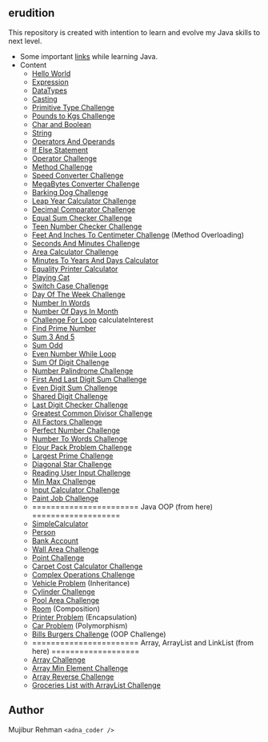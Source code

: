 erudition
--

This repository is created with intention to learn and evolve my Java skills to next level.

- Some important [links](https://github.com/mujib2953/erudition/tree/master/src/com/learning/Links) while learning Java.
- Content    
    - [Hello World](https://github.com/mujib2953/erudition/tree/master/src/com/learning/days001to020/days001)
    - [Expression](https://github.com/mujib2953/erudition/tree/master/src/com/learning/days001to020/days002)
    - [DataTypes](https://github.com/mujib2953/erudition/tree/master/src/com/learning/days001to020/days003)
    - [Casting](https://github.com/mujib2953/erudition/tree/master/src/com/learning/days001to020/days004)
    - [Primitive Type Challenge](https://github.com/mujib2953/erudition/tree/master/src/com/learning/days001to020/days005)
    - [Pounds to Kgs Challenge](https://github.com/mujib2953/erudition/tree/master/src/com/learning/days001to020/days006)
    - [Char and Boolean](https://github.com/mujib2953/erudition/tree/master/src/com/learning/days001to020/days007)
    - [String](https://github.com/mujib2953/erudition/tree/master/src/com/learning/days001to020/days008)
    - [Operators And Operands](https://github.com/mujib2953/erudition/tree/master/src/com/learning/days001to020/days009)
    - [If Else Statement](https://github.com/mujib2953/erudition/tree/master/src/com/learning/days001to020/days010)
    - [Operator Challenge](https://github.com/mujib2953/erudition/tree/master/src/com/learning/days001to020/days011)
    - [Method Challenge](https://github.com/mujib2953/erudition/tree/master/src/com/learning/days001to020/days012)
    - [Speed Converter Challenge](https://github.com/mujib2953/erudition/tree/master/src/com/learning/days001to020/days013)
    - [MegaBytes Converter Challenge](https://github.com/mujib2953/erudition/tree/master/src/com/learning/days001to020/days014)
    - [Barking Dog Challenge](https://github.com/mujib2953/erudition/tree/master/src/com/learning/days001to020/days015)
    - [Leap Year Calculator Challenge](https://github.com/mujib2953/erudition/tree/master/src/com/learning/days001to020/days016)
    - [Decimal Comparator Challenge](https://github.com/mujib2953/erudition/tree/master/src/com/learning/days001to020/days017)
    - [Equal Sum Checker Challenge](https://github.com/mujib2953/erudition/tree/master/src/com/learning/days001to020/days018)
    - [Teen Number Checker Challenge](https://github.com/mujib2953/erudition/tree/master/src/com/learning/days001to020/days019)
    - [Feet And Inches To Centimeter Challenge](https://github.com/mujib2953/erudition/tree/master/src/com/learning/days001to020/days020) (Method Overloading)
    - [Seconds And Minutes Challenge](https://github.com/mujib2953/erudition/tree/master/src/com/learning/days021to040/days021)
    - [Area Calculator Challenge](https://github.com/mujib2953/erudition/tree/master/src/com/learning/days021to040/days022)
    - [Minutes To Years And Days Calculator](https://github.com/mujib2953/erudition/tree/master/src/com/learning/days021to040/days023)
    - [Equality Printer Calculator](https://github.com/mujib2953/erudition/tree/master/src/com/learning/days021to040/days024)
    - [Playing Cat](https://github.com/mujib2953/erudition/tree/master/src/com/learning/days021to040/days025)
    - [Switch Case Challenge](https://github.com/mujib2953/erudition/tree/master/src/com/learning/days021to040/days026)
    - [Day Of The Week Challenge](https://github.com/mujib2953/erudition/tree/master/src/com/learning/days021to040/days027)
    - [Number In Words](https://github.com/mujib2953/erudition/tree/master/src/com/learning/days021to040/days028)
    - [Number Of Days In Month](https://github.com/mujib2953/erudition/tree/master/src/com/learning/days021to040/days029)
    - [Challenge For Loop](https://github.com/mujib2953/erudition/tree/master/src/com/learning/days021to040/days030) calculateInterest
    - [Find Prime Number](https://github.com/mujib2953/erudition/tree/master/src/com/learning/days021to040/days031)
    - [Sum 3 And 5](https://github.com/mujib2953/erudition/tree/master/src/com/learning/days021to040/days032)
    - [Sum Odd](https://github.com/mujib2953/erudition/tree/master/src/com/learning/days021to040/days033)
    - [Even Number While Loop](https://github.com/mujib2953/erudition/tree/master/src/com/learning/days021to040/days034)
    - [Sum Of Digit Challenge](https://github.com/mujib2953/erudition/tree/master/src/com/learning/days021to040/days035)
    - [Number Palindrome Challenge](https://github.com/mujib2953/erudition/tree/master/src/com/learning/days021to040/days036)
    - [First And Last Digit Sum Challenge](https://github.com/mujib2953/erudition/tree/master/src/com/learning/days021to040/days037)
    - [Even Digit Sum Challenge](https://github.com/mujib2953/erudition/tree/master/src/com/learning/days021to040/days038)
    - [Shared Digit Challenge](https://github.com/mujib2953/erudition/tree/master/src/com/learning/days021to040/days039)
    - [Last Digit Checker Challenge](https://github.com/mujib2953/erudition/tree/master/src/com/learning/days021to040/days040)
    - [Greatest Common Divisor Challenge](https://github.com/mujib2953/erudition/tree/master/src/com/learning/days041to060/days041)
    - [All Factors Challenge](https://github.com/mujib2953/erudition/tree/master/src/com/learning/days041to060/days042)
    - [Perfect Number Challenge](https://github.com/mujib2953/erudition/tree/master/src/com/learning/days041to060/days043)
    - [Number To Words Challenge](https://github.com/mujib2953/erudition/tree/master/src/com/learning/days041to060/days044)
    - [Flour Pack Problem Challenge](https://github.com/mujib2953/erudition/tree/master/src/com/learning/days041to060/days045)
    - [Largest Prime Challenge](https://github.com/mujib2953/erudition/tree/master/src/com/learning/days041to060/days046)
    - [Diagonal Star Challenge](https://github.com/mujib2953/erudition/tree/master/src/com/learning/days041to060/days047)
    - [Reading User Input Challenge](https://github.com/mujib2953/erudition/tree/master/src/com/learning/days041to060/days048)
    - [Min Max Challenge](https://github.com/mujib2953/erudition/tree/master/src/com/learning/days041to060/days049)
    - [Input Calculator Challenge](https://github.com/mujib2953/erudition/tree/master/src/com/learning/days041to060/days050)
    - [Paint Job Challenge](https://github.com/mujib2953/erudition/tree/master/src/com/learning/days041to060/days051)
    - ======================= Java OOP (from here) ===================
    - [SimpleCalculator](https://github.com/mujib2953/erudition/tree/master/src/com/learning/days041to060/days052)
    - [Person](https://github.com/mujib2953/erudition/tree/master/src/com/learning/days041to060/days053)
    - [Bank Account](https://github.com/mujib2953/erudition/tree/master/src/com/learning/days041to060/days054)
    - [Wall Area Challenge](https://github.com/mujib2953/erudition/tree/master/src/com/learning/days041to060/days055)
    - [Point Challenge](https://github.com/mujib2953/erudition/tree/master/src/com/learning/days041to060/days056)
    - [Carpet Cost Calculator Challenge](https://github.com/mujib2953/erudition/tree/master/src/com/learning/days041to060/days057)
    - [Complex Operations Challenge](https://github.com/mujib2953/erudition/tree/master/src/com/learning/days041to060/days058)
    - [Vehicle Problem](https://github.com/mujib2953/erudition/tree/master/src/com/learning/days041to060/days059) (Inheritance)
    - [Cylinder Challenge](https://github.com/mujib2953/erudition/tree/master/src/com/learning/days041to060/days060)
    - [Pool Area Challenge](https://github.com/mujib2953/erudition/tree/master/src/com/learning/days061to080/days061)
    - [Room](https://github.com/mujib2953/erudition/tree/master/src/com/learning/days061to080/days062) (Composition)
    - [Printer Problem](https://github.com/mujib2953/erudition/tree/master/src/com/learning/days061to080/days063) (Encapsulation)
    - [Car Problem](https://github.com/mujib2953/erudition/tree/master/src/com/learning/days061to080/days064) (Polymorphism)
    - [Bills Burgers Challenge](https://github.com/mujib2953/erudition/tree/master/src/com/learning/days061to080/days065) (OOP Challenge)
    - ======================= Array, ArrayList and LinkList (from here) ===================
    - [Array Challenge](https://github.com/mujib2953/erudition/tree/master/src/com/learning/days061to080/days066)
    - [Array Min Element Challenge](https://github.com/mujib2953/erudition/tree/master/src/com/learning/days061to080/days067)
    - [Array Reverse Challenge](https://github.com/mujib2953/erudition/tree/master/src/com/learning/days061to080/days068)
    - [Groceries List with ArrayList Challenge](https://github.com/mujib2953/erudition/tree/master/src/com/learning/days061to080/days069)
    
Author
-
Mujibur Rehman `<adna_coder />` 
